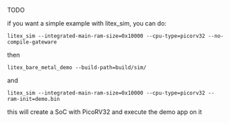 TODO

if you want a simple example with litex_sim, you can do:

`litex_sim --integrated-main-ram-size=0x10000 --cpu-type=picorv32 --no-compile-gateware`

then

`litex_bare_metal_demo --build-path=build/sim/`

and

`litex_sim --integrated-main-ram-size=0x10000 --cpu-type=picorv32 --ram-init=demo.bin`

this will create a SoC with PicoRV32 and execute the demo app on it 



